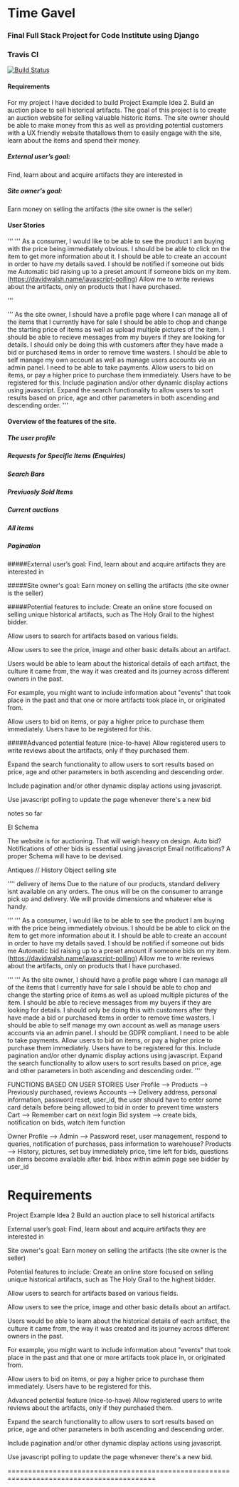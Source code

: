# Time Gavel
### Final Full Stack Project for Code Institute using Django

### Travis CI
[![Build Status](https://travis-ci.org/Didgerydont/fullstack-milestone.svg?branch=master)](https://travis-ci.org/Didgerydont/fullstack-milestone)

#### Requirements
For my project I have decided to build Project Example Idea 2. Build an auction place to sell historical artifacts.
The goal of this project is to create an auction website for selling valuable historic items. The site owner should
be able to make money from this as well as providing potential customers with a UX friendly website thatallows them to easily
engage with the site, learn about the items and spend their money. 

##### External user’s goal:
Find, learn about and acquire artifacts they are interested in

##### Site owner's goal:
Earn money on selling the artifacts (the site owner is the seller)

#### User Stories
'''
'''
As a consumer, I would like to be able to see the product I am buying with the price being immediately obvious.
I should be be able to click on the item to get more information about it. 
I should be able to create an account in order to have my details saved.
I should be notified if someone out bids me
Automatic bid raising up to a preset amount if someone bids on my item. (https://davidwalsh.name/javascript-polling)
Allow me to write reviews about the artifacts, only on products that I have purchased.

'''

'''
As the site owner, I should have a profile page where I can manage all of the items that I currently have for sale
I should be able to chop and change the starting price of items as well as upload multiple pictures of the item. 
I should be able to recieve messages from my buyers if they are looking for details. I should only be doing this with customers
after they have made a bid or purchased items in order to remove time wasters. 
I should be able to self manage my own account as well as manage users accounts via an admin panel. 
I need to be able to take payments. 
Allow users to bid on items, or pay a higher price to purchase them immediately. Users have to be registered for this.
Include pagination and/or other dynamic display actions using javascript.
Expand the search functionality to allow users to sort results based on price, age and other parameters in both ascending and descending order.
'''



#### Overview of the features of the site. 

##### The user profile

##### Requests for Specific Items (Enquiries)

##### Search Bars

##### Previuosly Sold Items

##### Current auctions

##### All items

##### Pagination

##### 



#####External user’s goal:
Find, learn about and acquire artifacts they are interested in

#####Site owner's goal:
Earn money on selling the artifacts (the site owner is the seller)

#####Potential features to include:
Create an online store focused on selling unique historical artifacts, such as The Holy Grail to the highest bidder.

Allow users to search for artifacts based on various fields.

Allow users to see the price, image and other basic details about an artifact.

Users would be able to learn about the historical details of each artifact, the culture it came from, the way it was created and its journey across different owners in the past.

For example, you might want to include information about "events" that took place in the past and that one or more artifacts took place in, or originated from.

Allow users to bid on items, or pay a higher price to purchase them immediately. Users have to be registered for this.

#####Advanced potential feature (nice-to-have)
Allow registered users to write reviews about the artifacts, only if they purchased them.

Expand the search functionality to allow users to sort results based on price, age and other parameters in both ascending and descending order.

Include pagination and/or other dynamic display actions using javascript.

Use javascript polling to update the page whenever there's a new bid



notes so far 


El Schema

The website is for auctioning. That will weigh heavy on design. 
Auto bid? 
Notifications of other bids is essential using javascript
Email notifications? 
A proper Schema will have to be devised. 



Antiques // History Object selling site


'''' delivery of items
Due to the nature of our products, standard delivery isnt available on any orders. The onus will be on the consumer to arrange
pick up and delivery. We will provide dimensions and whatever else is handy. 


'''
'''
As a consumer, I would like to be able to see the product I am buying with the price being immediately obvious.
I should be be able to click on the item to get more information about it. 
I should be able to create an account in order to have my details saved.
I should be notified if someone out bids me
Automatic bid raising up to a preset amount if someone bids on my item. (https://davidwalsh.name/javascript-polling)
Allow me to write reviews about the artifacts, only on products that I have purchased.

'''
'''
As the site owner, I should have a profile page where I can manage all of the items that I currently have for sale
I should be able to chop and change the starting price of items as well as upload multiple pictures of the item. 
I should be able to recieve messages from my buyers if they are looking for details. I should only be doing this with customers
after they have made a bid or purchased items in order to remove time wasters. 
I should be able to self manage my own account as well as manage users accounts via an admin panel. 
I should be GDPR compliant. 
I need to be able to take payments. 
Allow users to bid on items, or pay a higher price to purchase them immediately. Users have to be registered for this.
Include pagination and/or other dynamic display actions using javascript.
Expand the search functionality to allow users to sort results based on price, age and other parameters in both ascending and descending order.
'''

FUNCTIONS BASED ON USER STORIES
User Profile --> 
	Products --> Previously purchased, reviews
	Accounts --> Delivery address, personal information, password reset, user_id, the user should have to enter some card details before being allowed to bid in order to prevent time wasters
	Cart --> Remember cart on next login
	Bid system --> create bids, notification on bids, watch item function 
	

Owner Profile --> 
	Admin --> Password reset, user management, respond to queries, notification of purchases, pass information to warehouse?
	Products --> History, pictures, set buy immediately price, time left for bids, questions on items become available after bid. Inbox within admin page see bidder by user_id
	
	
	




Requirements
==========================================================================================

Project Example Idea 2
Build an auction place to sell historical artifacts

External user’s goal:
Find, learn about and acquire artifacts they are interested in

Site owner's goal:
Earn money on selling the artifacts (the site owner is the seller)

Potential features to include:
Create an online store focused on selling unique historical artifacts, such as The Holy Grail to the highest bidder.

Allow users to search for artifacts based on various fields.

Allow users to see the price, image and other basic details about an artifact.

Users would be able to learn about the historical details of each artifact, the culture it came from, the way it was created and its journey across different owners in the past.

For example, you might want to include information about "events" that took place in the past and that one or more artifacts took place in, or originated from.

Allow users to bid on items, or pay a higher price to purchase them immediately. Users have to be registered for this.

Advanced potential feature (nice-to-have)
Allow registered users to write reviews about the artifacts, only if they purchased them.

Expand the search functionality to allow users to sort results based on price, age and other parameters in both ascending and descending order.

Include pagination and/or other dynamic display actions using javascript.

Use javascript polling to update the page whenever there's a new bid.

==========================================================================================